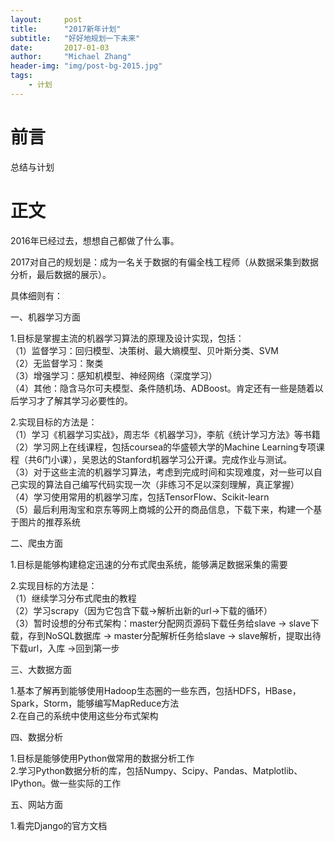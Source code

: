 ```yaml
---
layout:     post
title:      "2017新年计划"
subtitle:   "好好地规划一下未来"
date:       2017-01-03
author:     "Michael Zhang"
header-img: "img/post-bg-2015.jpg"
tags:
    - 计划
---
```



# 前言

总结与计划

# 正文

2016年已经过去，想想自己都做了什么事。

2017对自己的规划是：成为一名关于数据的有偏全栈工程师（从数据采集到数据分析，最后数据的展示）。

具体细则有：

一、机器学习方面

1.目标是掌握主流的机器学习算法的原理及设计实现，包括：<br>
（1）监督学习：回归模型、决策树、最大熵模型、贝叶斯分类、SVM<br>
（2）无监督学习：聚类<br> 
（3）增强学习：感知机模型、神经网络（深度学习） <br>
（4）其他：隐含马尔可夫模型、条件随机场、ADBoost。肯定还有一些是随着以后学习才了解其学习必要性的。

2.实现目标的方法是：<br>
（1）学习《机器学习实战》，周志华《机器学习》，李航《统计学习方法》等书籍<br>
（2）学习网上在线课程，包括coursea的华盛顿大学的Machine Learning专项课程（共6门小课），吴恩达的Stanford机器学习公开课。完成作业与测试。<br>
（3）对于这些主流的机器学习算法，考虑到完成时间和实现难度，对一些可以自己实现的算法自己编写代码实现一次（非练习不足以深刻理解，真正掌握） <br>
（4）学习使用常用的机器学习库，包括TensorFlow、Scikit-learn<br>
（5）最后利用淘宝和京东等网上商城的公开的商品信息，下载下来，构建一个基于图片的推荐系统

二、爬虫方面

1.目标是能够构建稳定迅速的分布式爬虫系统，能够满足数据采集的需要

2.实现目标的方法是：<br>
（1）继续学习分布式爬虫的教程<br>
（2）学习scrapy（因为它包含下载->解析出新的url->下载的循环）<br>
（3）暂时设想的分布式架构：master分配网页源码下载任务给slave -> slave下载，存到NoSQL数据库 -> master分配解析任务给slave -> slave解析，提取出待下载url，入库 ->回到第一步

三、大数据方面

1.基本了解再到能够使用Hadoop生态圈的一些东西，包括HDFS，HBase，Spark，Storm，能够编写MapReduce方法<br>
2.在自己的系统中使用这些分布式架构

四、数据分析

1.目标是能够使用Python做常用的数据分析工作<br>
2.学习Python数据分析的库，包括Numpy、Scipy、Pandas、Matplotlib、IPython。做一些实际的工作

五、网站方面

1.看完Django的官方文档
